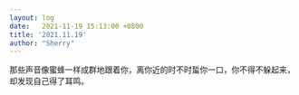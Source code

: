 ```yaml
---
layout: log
date:   2021-11-19 15:13:00 +0800
title: '2021.11.19'
author: "Sherry"
---
```


那些声音像蜜蜂一样成群地跟着你，离你近的时不时蜇你一口，你不得不躲起来，却发现自己得了耳鸣。
